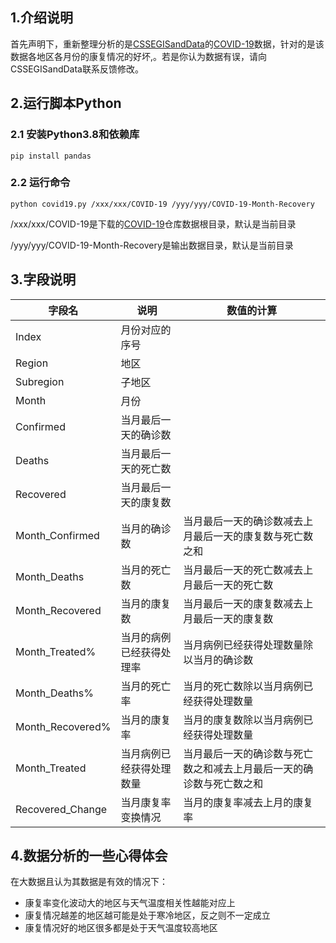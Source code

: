 
## 1.介绍说明

首先声明下，重新整理分析的是[CSSEGISandData](https://github.com/CSSEGISandData)的[COVID-19](https://github.com/CSSEGISandData/COVID-19)数据，针对的是该数据各地区各月份的康复情况的好坏,。若是你认为数据有误，请向CSSEGISandData联系反馈修改。


## 2.运行脚本Python


### 2.1 安装Python3.8和依赖库

```
pip install pandas 
```


### 2.2 运行命令

```
python covid19.py /xxx/xxx/COVID-19 /yyy/yyy/COVID-19-Month-Recovery
```
/xxx/xxx/COVID-19是下载的[COVID-19](https://github.com/CSSEGISandData/COVID-19)仓库数据根目录，默认是当前目录

/yyy/yyy/COVID-19-Month-Recovery是输出数据目录，默认是当前目录

## 3.字段说明



| 字段名 |  说明 |  数值的计算 |
|---|---|---|
|  Index | 月份对应的序号 ||
|  Region | 地区 ||
|  Subregion | 子地区 ||
|  Month | 月份 ||
|  Confirmed | 当月最后一天的确诊数 ||
|  Deaths | 当月最后一天的死亡数 ||
|  Recovered | 当月最后一天的康复数 ||
|  Month_Confirmed | 当月的确诊数 | 当月最后一天的确诊数减去上月最后一天的康复数与死亡数之和 |
|  Month_Deaths | 当月的死亡数 | 当月最后一天的死亡数减去上月最后一天的死亡数 |
|  Month_Recovered | 当月的康复数 | 当月最后一天的康复数减去上月最后一天的康复数 |
|  Month_Treated% | 当月的病例已经获得处理率 | 当月病例已经获得处理数量除以当月的确诊数 |
|  Month_Deaths% | 当月的死亡率 | 当月的死亡数除以当月病例已经获得处理数量 |
|  Month_Recovered% | 当月的康复率 | 当月的康复数除以当月病例已经获得处理数量 |
|  Month_Treated | 当月病例已经获得处理数量 | 当月最后一天的确诊数与死亡数之和减去上月最后一天的确诊数与死亡数之和 |
|  Recovered_Change | 当月康复率变换情况 |当月的康复率减去上月的康复率|


## 4.数据分析的一些心得体会

在大数据且认为其数据是有效的情况下：

* 康复率变化波动大的地区与天气温度相关性越能对应上
* 康复情况越差的地区越可能是处于寒冷地区，反之则不一定成立
* 康复情况好的地区很多都是处于天气温度较高地区

